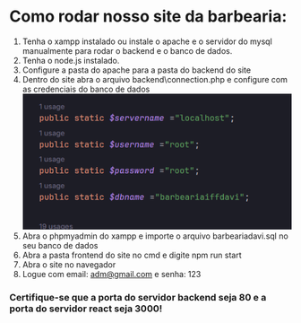 # Como rodar nosso site da barbearia:

1. Tenha o xampp instalado ou instale o apache e
o servidor do mysql manualmente para rodar o backend e o banco de dados.
2. Tenha o node.js instalado.
3. Configure a pasta do apache para a pasta do backend do site
4. Dentro do site abra o arquivo backend\connection.php e configure com as credenciais do banco de dados
![img.png](img.png)
5. Abra o phpmyadmin do xampp e importe o arquivo barbeariadavi.sql no seu banco de dados
6. Abra a pasta frontend do site no cmd e digite npm run start
7. Abra o site no navegador
8. Logue com email: adm@gmail.com e senha: 123


### Certifique-se que a porta do servidor backend seja 80 e a porta do servidor react seja 3000!
